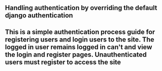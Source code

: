 ## Handling authentication by overriding the default django authentication 
## This is a simple authentication process guide for registering users and login users to the site. The logged in user remains logged in can't and view the login and register pages. Unauthenticated users must register to access the site
